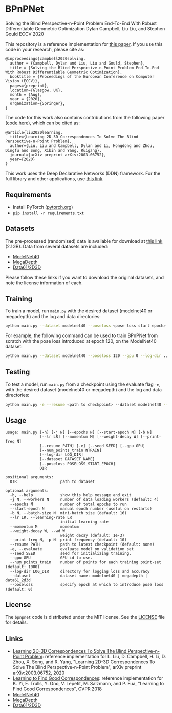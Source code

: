 # BPnPNet
Solving the Blind Perspective-n-Point Problem End-To-End With Robust Differentiable Geometric Optimization
Dylan Campbell, Liu Liu, and Stephen Gould
ECCV 2020

This repository is a reference implementation for [this paper](https://arxiv.org/abs/2007.14628). If you use this code in your research, please cite as:
```
@inproceedings{campbell2020solving,
  author = {Campbell, Dylan and Liu, Liu and Gould, Stephen},
  title = {Solving the Blind Perspective-n-Point Problem End-To-End With Robust Differentiable Geometric Optimization},
  booktitle = {Proceedings of the European Conference on Computer Vision (ECCV)},
  pages={preprint},
  location={Glasgow, UK},
  month = {Aug},
  year = {2020},
  organization={Springer},
}
```
The code for this work also contains contributions from the following paper ([code here](https://github.com/Liumouliu/Deep_blind_PnP)), which can be cited as:
```
@article{liu2020learning,
  title={Learning 2D-3D Correspondences To Solve The Blind Perspective-n-Point Problem},
  author={Liu, Liu and Campbell, Dylan and Li, Hongdong and Zhou, Dingfu and Song, Xibin and Yang, Ruigang},
  journal={arXiv preprint arXiv:2003.06752},
  year={2020}
}
```

This work uses the Deep Declarative Networks (DDN) framework. For the full library and other applications, use [this link](https://github.com/anucvml/ddn).

## Requirements

- Install PyTorch ([pytorch.org](http://pytorch.org))
- `pip install -r requirements.txt`

## Datasets

The pre-processed (randomised) data is available for download at [this link](https://drive.google.com/file/d/1y4cbbcVEJFfB3y171GiFSZi6AtgW2nL_/view?usp=sharing) (2.1GB). Data from several datasets are included:
- [ModelNet40](https://modelnet.cs.princeton.edu/)
- [MegaDepth](https://research.cs.cornell.edu/megadepth/)
- [Data61/2D3D](https://doi.org/10.4225/08/596c56d65cded)

Please follow these links if you want to download the original datasets, and note the license information of each.

## Training

To train a model, run `main.py` with the desired dataset (modelnet40 or megadepth) and the log and data directories:

```bash
python main.py --dataset modelnet40 --poseloss <pose loss start epoch> --gpu <gpu ID> --log-dir <log-dir> <data-folder>
```

For example, the following command can be used to train BPnPNet from scratch with the pose loss introduced at epoch 120, on the ModelNet40 dataset:

```bash
python main.py --dataset modelnet40 --poseloss 120 --gpu 0 --log-dir ./logs ./data
```

## Testing

To test a model, run `main.py` from a checkpoint using the evaluate flag `-e`, with the desired dataset (modelnet40 or megadepth) and the log and data directories:

```bash
python main.py -e --resume <path to checkpoint> --dataset modelnet40 --poseloss <pose loss start epoch> --gpu <gpu ID> --log-dir <log-dir> <data-folder>
```

## Usage

```
usage: main.py [-h] [-j N] [--epochs N] [--start-epoch N] [-b N]
               [--lr LR] [--momentum M] [--weight-decay W] [--print-freq N]
               [--resume PATH] [-e] [--seed SEED] [--gpu GPU]
               [--num_points_train NTRAIN]
               [--log-dir LOG_DIR]
               [--dataset DATASET_NAME]
               [--poseloss POSELOSS_START_EPOCH]
               DIR

positional arguments:
  DIR                   path to dataset

optional arguments:
  -h, --help            show this help message and exit
  -j N, --workers N     number of data loading workers (default: 4)
  --epochs N            number of total epochs to run
  --start-epoch N       manual epoch number (useful on restarts)
  -b N, --batch-size N  mini-batch size (default: 16)
  --lr LR, --learning-rate LR
                        initial learning rate
  --momentum M          momentum
  --weight-decay W, --wd W
                        weight decay (default: 1e-3)
  --print-freq N, -p N  print frequency (default: 10)
  --resume PATH         path to latest checkpoint (default: none)
  -e, --evaluate        evaluate model on validation set
  --seed SEED           seed for initializing training.
  --gpu GPU             GPU id to use.
  --num_points_train    number of points for each training point-set (default: 1000)
  --log-dir LOG_DIR     directory for logging loss and accuracy
  --dataset             dataset name: modelnet40 | megadepth | data61_2d3d
  --poseloss            specify epoch at which to introduce pose loss (default: 0)
```



## License

The `bpnpnet` code is distributed under the MIT license. See the [LICENSE](LICENSE) file for details.

## Links

- [Learning 2D-3D Correspondences To Solve The Blind Perspective-n-Point Problem](https://github.com/Liumouliu/Deep_blind_PnP): reference implementation for L. Liu, D. Campbell, H. Li, D. Zhou, X. Song, and R. Yang, "Learning 2D-3D Correspondences To Solve The Blind Perspective-n-Point Problem", arXiv preprint arXiv:2003.06752, 2020
- [Learning to Find Good Correspondences](https://github.com/vcg-uvic/learned-correspondence-release): reference implementation for K. Yi, E. Trulls, Y. Ono, V. Lepetit, M. Salzmann, and P. Fua, "Learning to Find Good Correspondences", CVPR 2018
- [ModelNet40](https://modelnet.cs.princeton.edu/)
- [MegaDepth](https://research.cs.cornell.edu/megadepth/)
- [Data61/2D3D](https://doi.org/10.4225/08/596c56d65cded)
